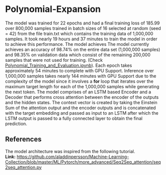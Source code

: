 # Polynomial-Expansion

The model was trained for 22 epochs and had a final training loss of 185.99 over 800,000 samples trained in batch sizes of 16 selected at random (seed = 42) from the file train.txt which contains the training data of 1,000,000 samples. It took nearly 19 hours and 37 minutes to train the model in order to achieve this performance. The model achieves  The model currently achieves an accuracy of 98.74% on the entire data set (1,000,000 samples) and 98.35% on validation data which consist of the remaining 200,000 samples that were not used for training. (Check [Polynomial_Training_and_Evaluation.ipynb](https://github.com/SAR2652/Polynomial-Expansion/blob/main/Polynomial_Training_and_Evaluation.ipynb)). Each epoch takes approximately 54 minutes to complete with GPU Support. Inference over 1,000,000 samples takes nearly 144 minutes with GPU Support due to the complexity of the model since it involves a <b>for</b> loop that iterates over the maximum target length for each of the 1,000,000 samples while generating the next token.  The model comprises of an LSTM based Encoder and a Decoder that performs cross attention between the encoder of the outputs and the hidden states. The context vector is created by taking the Einstein Sum of the attention output and the encoder outputs and is concatenated with the target embedding and passed as input to an LSTM after which the LSTM output is passed to a fully connected layer to obtain the final prediction.

## References
The model architecture was inspired from the following tutorial.<br>
**Link:** https://github.com/aladdinpersson/Machine-Learning-Collection/blob/master/ML/Pytorch/more_advanced/Seq2Seq_attention/seq2seq_attention.py
